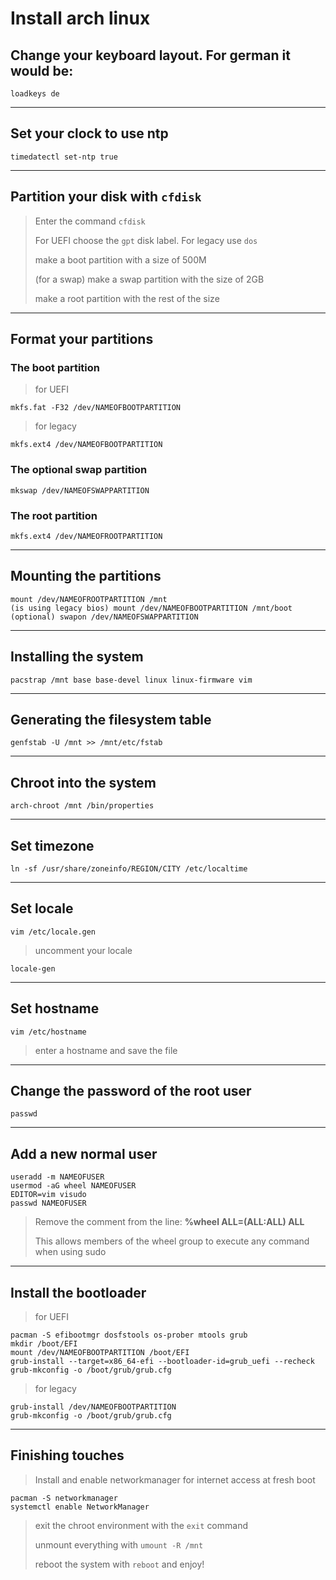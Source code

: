 # Install arch linux

## Change your keyboard layout. For german it would be:
```properties
loadkeys de
```

---

## Set your clock to use ntp
```properties
timedatectl set-ntp true
```
---

## Partition your disk with `cfdisk`
> Enter the command `cfdisk`
>
> For UEFI choose the `gpt` disk label. For legacy use `dos`
>
> make a boot partition with a size of 500M
>
> (for a swap) make a swap partition with the size of 2GB
>
> make a root partition with the rest of the size

---

## Format your partitions

### The **boot** partition

> for UEFI
>   
```properties
mkfs.fat -F32 /dev/NAMEOFBOOTPARTITION
```

> for legacy
>
```properties
mkfs.ext4 /dev/NAMEOFBOOTPARTITION
```

### The optional **swap** partition
```properties
mkswap /dev/NAMEOFSWAPPARTITION
```

### The **root** partition
```properties
mkfs.ext4 /dev/NAMEOFROOTPARTITION
```

---

## Mounting the partitions
```properties
mount /dev/NAMEOFROOTPARTITION /mnt
(is using legacy bios) mount /dev/NAMEOFBOOTPARTITION /mnt/boot
(optional) swapon /dev/NAMEOFSWAPPARTITION
```
---

## Installing the system
```properties
pacstrap /mnt base base-devel linux linux-firmware vim
```

---

## Generating the filesystem table
```properties
genfstab -U /mnt >> /mnt/etc/fstab
```

---

## Chroot into the system
```properties
arch-chroot /mnt /bin/properties
```

---

## Set timezone
```properties
ln -sf /usr/share/zoneinfo/REGION/CITY /etc/localtime
```

---

## Set locale
```properties
vim /etc/locale.gen
```
> uncomment your locale

```properties
locale-gen
```

---

## Set hostname
```properties
vim /etc/hostname
```
> enter a hostname and save the file

---

## Change the password of the root user
```properties
passwd
```

---

## Add a new normal user
```properties
useradd -m NAMEOFUSER
usermod -aG wheel NAMEOFUSER
EDITOR=vim visudo
passwd NAMEOFUSER
```
> Remove the comment from the line: **%wheel ALL=(ALL:ALL) ALL**
>
> This allows members of the wheel group to execute any command when using sudo

---

## Install the bootloader
> for UEFI
>

```properties
pacman -S efibootmgr dosfstools os-prober mtools grub
mkdir /boot/EFI
mount /dev/NAMEOFBOOTPARTITION /boot/EFI
grub-install --target=x86_64-efi --bootloader-id=grub_uefi --recheck
grub-mkconfig -o /boot/grub/grub.cfg
```

> for legacy
>

```properties
grub-install /dev/NAMEOFBOOTPARTITION
grub-mkconfig -o /boot/grub/grub.cfg
```

---

## Finishing touches
> Install and enable networkmanager for internet access at fresh boot

```properties
pacman -S networkmanager
systemctl enable NetworkManager
```

> exit the chroot environment with the `exit` command
>
> unmount everything with `umount -R /mnt`
>
> reboot the system with `reboot` and enjoy!
